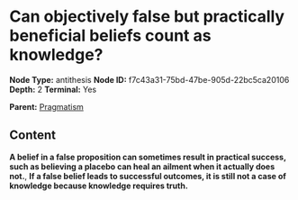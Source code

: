 # Can objectively false but practically beneficial beliefs count as knowledge?

**Node Type:** antithesis
**Node ID:** f7c43a31-75bd-47be-905d-22bc5ca20106
**Depth:** 2
**Terminal:** Yes

**Parent:** [Pragmatism](pragmatism.md)

## Content

**A belief in a false proposition can sometimes result in practical success, such as believing a placebo can heal an ailment when it actually does not.**, **If a false belief leads to successful outcomes, it is still not a case of knowledge because knowledge requires truth.**
